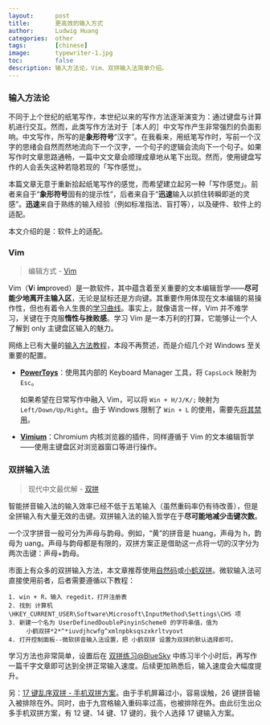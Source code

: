 ```yaml
---
layout:      post
title:       更高效的输入方式
author:      Ludwig Huang
categories:  other
tags:        [chinese]
image:       typewriter-1.jpg
toc:         false
description: 输入方法论，Vim、双拼输入法简单介绍。
---
```


### 输入方法论

不同于上个世纪的纸笔写作，本世纪以来的写作方法逐渐演变为：通过键盘与计算机进行交互。然而，此类写作方法对于［本人的］中文写作产生非常强烈的负面影响。中文写作，所写的是**象形符号**“汉字”。在我看来，用纸笔写作时，写前一个汉字的思绪会自然而然地流向下一个汉字，一个句子的逻辑会流向下一个句子。如果写作时文章思路通畅，一篇中文文章会顺理成章地从笔下出现。然而，使用键盘写作的人会丢失这种若隐若现的「写作感觉」。

本篇文章无意于重新拾起纸笔写作的感觉，而希望建立起另一种「写作感觉」。前者来自于“**象形符号**固有的提示性”，后者来自于“**迅速**输入以抓住转瞬即逝的灵感”。**迅速**来自于熟练的输入经验（例如标准指法、盲打等），以及硬件、软件上的适配。

本文介绍的是：软件上的适配。

### Vim

> 编辑方式 - [Vim](https://www.vim.org/)

Vim（**V**i **im**proved）是一款软件，其中蕴含着至关重要的文本编辑哲学——**尽可能少地离开主输入区**，无论是鼠标还是方向键。其重要作用体现在文本编辑的易操作性，但也有着令人生畏的[学习曲线](https://www.reddit.com/r/ProgrammerHumor/comments/9d3j49/text_editor_learning_curves/)。事实上，就像语言一样，Vim 并不难学习，关键在于克服**惰性与挫败感**。学习 Vim 是一本万利的打算，它能够让一个人了解到 only 主键盘区输入的魅力。

网络上已有大量的[输入方法教程](https://www.bilibili.com/video/BV1UQ4y1z7q5/)，本段不再赘述，而是介绍几个对 Windows 至关重要的配置。

* [**PowerToys**](https://github.com/microsoft/PowerToys)：使用其内部的 Keyboard Manager 工具，将 `CapsLock` 映射为 `Esc`。

  如果希望在日常写作中融入 Vim，可以将 `Win + H/J/K/;` 映射为 `Left/Down/Up/Right`。由于 Windows 限制了 `Win + L` 的使用，需要先[将其禁用](https://stackoverflow.com/questions/301053/re-assign-override-hotkey-win-l-to-lock-windows)。

* [**Vimium**](https://chrome.google.com/webstore/detail/vimium/dbepggeogbaibhgnhhndojpepiihcmeb)：Chromium 内核浏览器的插件，同样遵循于 Vim 的文本编辑哲学——使用主键盘区对浏览器窗口等进行操作。

### 双拼输入法

> 现代中文最优解 - [双拼](https://zh.wikipedia.org/wiki/%E5%8F%8C%E6%8B%BC)

智能拼音输入法的输入效率已经不低于五笔输入（虽然重码率仍有待改善），但是全拼输入有大量无效的击键。双拼输入法的输入哲学在于**尽可能地减少击键次数**。

一个汉字拼音一般可分为声母与韵母。例如，“黄”的拼音是 huang，声母为 h，韵母为 uang。声母与韵母都是有限的，双拼方案正是借助这一点将一切的汉字分为两次击键：声母+韵母。

市面上有众多的双拼输入方法，本文章推荐使用[自然码](https://zh.wikipedia.org/wiki/%E8%87%AA%E7%84%B6%E7%A0%81)或[小鹤双拼](https://baike.baidu.com/item/%E5%B0%8F%E9%B9%A4%E5%8F%8C%E6%8B%BC/6025941)。微软输入法可直接使用前者，后者需要遵循以下教程：

```
1. win + R，输入 regedit，打开注册表
2. 找到 计算机\HKEY_CURRENT_USER\Software\Microsoft\InputMethod\Settings\CHS 项
3. 新建一个名为 UserDefinedDoublePinyinScheme0 的字符串值，值为 
     小鹤双拼*2*^*iuvdjhcwfg^xmlnpbksqszxkrltvyovt
4. 打开控制面板--微软拼音输入法设置，把 小鹤双拼 设置为双拼的默认选择即可。
```

学习方法也非常简单，设置后在 [双拼练习@BlueSky](https://api.ihint.me/shuang/) 中练习半个小时后，再写作一篇千字文章即可达到全拼正常输入速度。后续更加熟悉后，输入速度会大幅度提升。

另：[17 键乱序双拼 - 手机双拼方案](https://www.bilibili.com/read/cv13043066/)。由于手机屏幕过小，容易误触，26 键拼音输入被排除在外。同时，由于九宫格输入重码率过高，也被排除在外。由此衍生出众多手机双拼方案，有 12 键、14 键、17 键的，我个人选择 17 键输入方案。

